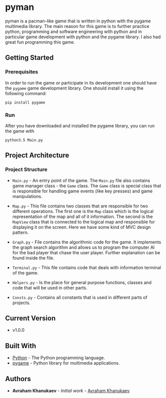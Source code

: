 # pyman
pyman is a pacman-like game that is written in python with the pygame multimedia 
library. The main reason for this game is to further practice python, programming
and software engineering with python and in particular game development with 
python and the pygame library. I also had great fun programming this game. 

## Getting Started

### Prerequisites
In order to run the game or participate in its development one should have the `pygame` game development library. One should install it using the following command: 
```
pip install pygame
``` 

### Run
After you have downloaded and installed the pygame library, you can run the game with
```
python3.5 Main.py
```

## Project Architecture

### Project Structure

* `Main.py` - An entry point of the game. The `Main.py` file also contains 
game manager class - the `Game` class. The `Game` class is special class that is 
responsible for handling game events (like key presses) and game manipulations. 

* `Map.py` - This file contains two classes that are responsible for two 
different operations. The first one is the `Map` class which is the logical 
representation of the map and all of it information. The second is the `MapView`
class that is connected to the logical map and responsible for displaying it on 
the screen. Here we have some kind of MVC design pattern. 
 
* `Graph.py` - File contains the algorithmic code for the 
game. It implements the graph search algorithm and allows us to program the 
computer AI for the bad player that chase the user player. Further explanation
can be found inside the file.   
  
* `Terminal.py` - This file contains code that deals with information terminal 
of the game.  
 
* `Helpers.py` - Is the place for general purpose functions, classes and code 
that will be used in other parts. 
  
* `Consts.py` - Contains all constants that is used in different parts of projects. 

## Current Version

* v1.0.0

## Built With

* [Python](https://www.python.org/) - The Python programming language.
* [pygame](https://www.pygame.org/news) - Python library for multimedia applications.

## Authors

* **Avraham Khanukaev** - *Initial work* - [Avraham Khanukaev](https://github.com/avikhanukaev)

